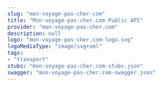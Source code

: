 ```yaml
---
slug: "mon-voyage-pas-cher-com"
title: "Mon-voyage-pas-cher.com Public API"
provider: "mon-voyage-pas-cher.com"
description: null
logo: "mon-voyage-pas-cher.com-logo.svg"
logoMediaType: "image/svg+xml"
tags:
- "transport"
stubs: "mon-voyage-pas-cher.com-stubs.json"
swagger: "mon-voyage-pas-cher.com-swagger.json"
---
```

